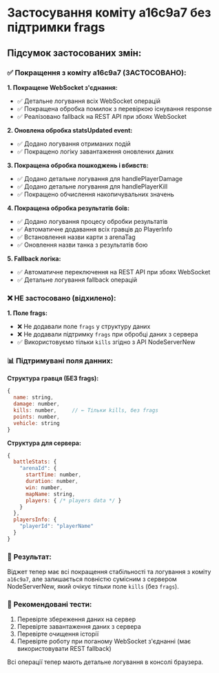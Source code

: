 # Застосування коміту a16c9a7 без підтримки frags

## Підсумок застосованих змін:

### ✅ **Покращення з коміту a16c9a7 (ЗАСТОСОВАНО):**

**1. Покращене WebSocket з'єднання:**
- ✅ Детальне логування всіх WebSocket операцій
- ✅ Покращена обробка помилок з перевіркою існування response
- ✅ Реалізовано fallback на REST API при збоях WebSocket

**2. Оновлена обробка statsUpdated event:**
- ✅ Додано логування отриманих подій
- ✅ Покращено логіку завантаження оновлених даних

**3. Покращена обробка пошкоджень і вбивств:**
- ✅ Додано детальне логування для handlePlayerDamage
- ✅ Додано детальне логування для handlePlayerKill
- ✅ Покращено обчислення накопичувальних значень

**4. Покращена обробка результатів боїв:**
- ✅ Додано логування процесу обробки результатів
- ✅ Автоматичне додавання всіх гравців до PlayerInfo
- ✅ Встановлення назви карти з arenaTag
- ✅ Оновлення назви танка з результатів бою

**5. Fallback логіка:**
- ✅ Автоматичне переключення на REST API при збоях WebSocket
- ✅ Детальне логування fallback операцій

### ❌ **НЕ застосовано (відхилено):**

**1. Поле frags:**
- ❌ Не додавали поле `frags` у структуру даних
- ❌ Не додавали підтримку `frags` при обробці даних з сервера
- ✅ Використовуємо тільки `kills` згідно з API NodeServerNew

### 📊 **Підтримувані поля данних:**

**Структура гравця (БЕЗ frags):**
```javascript
{
  name: string,
  damage: number,
  kills: number,     // ← Тільки kills, без frags
  points: number,
  vehicle: string
}
```

**Структура для сервера:**
```javascript
{
  battleStats: {
    "arenaId": {
      startTime: number,
      duration: number,
      win: number,
      mapName: string,
      players: { /* players data */ }
    }
  },
  playersInfo: {
    "playerId": "playerName"
  }
}
```

### 🔧 **Результат:**

Віджет тепер має всі покращення стабільності та логування з коміту `a16c9a7`, але залишається повністю сумісним з сервером NodeServerNew, який очікує тільки поле `kills` (без `frags`).

### 🧪 **Рекомендовані тести:**

1. Перевірте збереження даних на сервер
2. Перевірте завантаження даних з сервера  
3. Перевірте очищення історії
4. Перевірте роботу при поганому WebSocket з'єднанні (має використовувати REST fallback)

Всі операції тепер мають детальне логування в консолі браузера.
